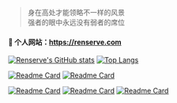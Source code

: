 > 身在高处才能领略不一样的风景    
> 强者的眼中永远没有弱者的席位

#### 🦀 个人网站：https://renserve.com

[![Renserve's GitHub stats](https://github-readme-stats-renserve.vercel.app/api?username=renserve&show_icons=true)](https://github.com/anuraghazra/github-readme-stats)
[![Top Langs](https://github-readme-stats-renserve.vercel.app/api/top-langs/?username=renserve&langs_count=8&layout=compact)](https://github.com/anuraghazra/github-readme-stats)

[![Readme Card](https://github-readme-stats.vercel.app/api/pin/?username=renserve&repo=fileManage)](https://github.com/renserve/fileManage)
[![Readme Card](https://github-readme-stats.vercel.app/api/pin/?username=renserve&repo=fileManageApi)](https://github.com/renserve/fileManageApi)

[![Readme Card](https://github-readme-stats.vercel.app/api/pin/?username=renserve&repo=blog-nuxt)](https://github.com/renserve/blog-nuxt)
[![Readme Card](https://github-readme-stats.vercel.app/api/pin/?username=renserve&repo=blog-avue)](https://github.com/renserve/blog-avue)
[![Readme Card](https://github-readme-stats.vercel.app/api/pin/?username=renserve&repo=blog-koa)](https://github.com/renserve/blog-koa)
